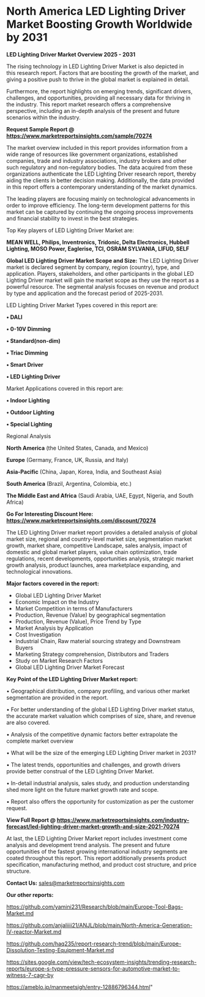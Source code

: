# North America LED Lighting Driver Market Boosting Growth Worldwide by 2031

<Strong> LED Lighting Driver Market Overview 2025 - 2031</strong>

The rising technology in LED Lighting Driver Market is also depicted in this research report. Factors that are boosting the growth of the market, and giving a positive push to thrive in the global market is explained in detail.

Furthermore, the report highlights on emerging trends, significant drivers, challenges, and opportunities, providing all necessary data for thriving in the industry. This report market research offers a comprehensive perspective, including an in-depth analysis of the present and future scenarios within the industry.

<strong>Request Sample Report @ <a href=https://www.marketreportsinsights.com/sample/70274>https://www.marketreportsinsights.com/sample/70274</a></strong>

The market overview included in this report provides information from a wide range of resources like government organizations, established companies, trade and industry associations, industry brokers and other such regulatory and non-regulatory bodies. The data acquired from these organizations authenticate the LED Lighting Driver research report, thereby aiding the clients in better decision making. Additionally, the data provided in this report offers a contemporary understanding of the market dynamics.

The leading players are focusing mainly on technological advancements in order to improve efficiency. The long-term development patterns for this market can be captured by continuing the ongoing process improvements and financial stability to invest in the best strategies.

Top Key players of LED Lighting Driver Market are:

<strong>MEAN WELL, Philips, Inventronics, Tridonic, Delta Electronics, Hubbell Lighting, MOSO Power, Eaglerise, TCI, OSRAM SYLVANIA, LIFUD, SELF</strong>

<strong><b>Global LED Lighting Driver Market Scope and Size:</b></strong>
The LED Lighting Driver market is declared segment by company, region (country), type, and application. Players, stakeholders, and other participants in the global LED Lighting Driver market will gain the market scope as they use the report as a powerful resource. The segmental analysis focuses on revenue and product by type and application and the forecast period of 2025-2031.

LED Lighting Driver Market Types covered in this report are:

<strong>• DALI

• 0-10V Dimming

• Standard(non-dim)

• Triac Dimming

• Smart Driver

• LED Lighting Driver</strong>

Market Applications covered in this report are:

<strong>• Indoor Lighting

• Outdoor Lighting

• Special Lighting</strong> 

Regional Analysis

<strong>North America</strong> (the United States, Canada, and Mexico)

<strong>Europe</strong> (Germany, France, UK, Russia, and Italy)

<strong>Asia-Pacific</strong> (China, Japan, Korea, India, and Southeast Asia)

<strong>South America</strong> (Brazil, Argentina, Colombia, etc.)

<strong>The Middle East and Africa</strong> (Saudi Arabia, UAE, Egypt, Nigeria, and South Africa)

<strong>Go For Interesting Discount Here: <a href=https://www.marketreportsinsights.com/discount/70274>https://www.marketreportsinsights.com/discount/70274</a></strong>

The LED Lighting Driver market report provides a detailed analysis of global market size, regional and country-level market size, segmentation market growth, market share, competitive Landscape, sales analysis, impact of domestic and global market players, value chain optimization, trade regulations, recent developments, opportunities analysis, strategic market growth analysis, product launches, area marketplace expanding, and technological innovations.

<strong><b>Major factors covered in the report:</b></strong>
<ul>
  <li>Global LED Lighting Driver Market </li>
  <li>Economic Impact on the Industry</li>
  <li>Market Competition in terms of Manufacturers</li>
  <li>Production, Revenue (Value) by geographical segmentation</li>
  <li>Production, Revenue (Value), Price Trend by Type</li>
  <li>Market Analysis by Application</li>
  <li>Cost Investigation</li>
  <li>Industrial Chain, Raw material sourcing strategy and Downstream Buyers</li>
  <li>Marketing Strategy comprehension, Distributors and Traders</li>
  <li>Study on Market Research Factors</li>
  <li>Global LED Lighting Driver Market Forecast</li>
</ul>

<strong><b>Key Point of the LED Lighting Driver Market report:</b></strong>

• Geographical distribution, company profiling, and various other market segmentation are provided in the report.

• For better understanding of the global LED Lighting Driver market status, the accurate market valuation which comprises of size, share, and revenue are also covered.

• Analysis of the competitive dynamic factors better extrapolate the complete market overview

• What will be the size of the emerging LED Lighting Driver market in 2031?

• The latest trends, opportunities and challenges, and growth drivers provide better construal of the LED Lighting Driver Market.

• In-detail industrial analysis, sales study, and production understanding shed more light on the future market growth rate and scope.

• Report also offers the opportunity for customization as per the customer request.

<strong><b>View Full Report @ <a href=https://www.marketreportsinsights.com/industry-forecast/led-lighting-driver-market-growth-and-size-2021-70274>https://www.marketreportsinsights.com/industry-forecast/led-lighting-driver-market-growth-and-size-2021-70274</a></b></strong>


At last, the LED Lighting Driver Market report includes investment come analysis and development trend analysis. The present and future opportunities of the fastest growing international industry segments are coated throughout this report. This report additionally presents product specification, manufacturing method, and product cost structure, and price structure.

<strong>Contact Us:</strong>
sales@marketreportsinsights.com

<strong>Our other reports:</strong>

<a href=https://github.com/yamini231/Research/blob/main/Europe-Tool-Bags-Market.md>https://github.com/yamini231/Research/blob/main/Europe-Tool-Bags-Market.md</a>

<a href=https://github.com/anjaliiii21/ANJL/blob/main/North-America-Generation-IV-reactor-Market.md>https://github.com/anjaliiii21/ANJL/blob/main/North-America-Generation-IV-reactor-Market.md</a>

<a href=https://github.com/haq235/report-research-trend/blob/main/Europe-Dissolution-Testing-Equipment-Market.md>https://github.com/haq235/report-research-trend/blob/main/Europe-Dissolution-Testing-Equipment-Market.md</a>

<a href=https://sites.google.com/view/tech-ecosystem-insights/trending-research-reports/europe-s-type-pressure-sensors-for-automotive-market-to-witness-7-cagr-by>https://sites.google.com/view/tech-ecosystem-insights/trending-research-reports/europe-s-type-pressure-sensors-for-automotive-market-to-witness-7-cagr-by</a>

<a href=https://ameblo.jp/manmeetsigh/entry-12886796344.html>https://ameblo.jp/manmeetsigh/entry-12886796344.html</a>"
